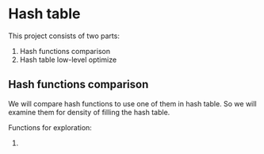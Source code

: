 # Hash table

This project consists of two parts:
	
1. Hash functions comparison
2. Hash table low-level optimize

## Hash functions comparison

We will compare hash functions to use one of them in hash table. So we will examine them for density of filling the hash table.

Functions for exploration:

1. 